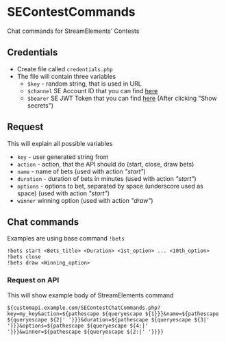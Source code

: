 # SEContestCommands
Chat commands for StreamElements' Contests

## Credentials
* Create file called `credentials.php`
* The file will contain three variables
  * `$key` - random string, that is used in URL
  * `$channel` SE Account ID that you can find [here](https://streamelements.com/dashboard/account/channels)
  * `$bearer` SE JWT Token that you can find [here](https://streamelements.com/dashboard/account/channels) (After clicking "Show secrets")


## Request
This will explain all possible variables
* `key` - user generated string from
* `action` - action, that the API should do (start, close, draw bets)
* `name` - name of bets (used with action _"start"_)
* `duration` - duration of bets in minutes (used with action _"start"_)
* `options` - options to bet, separated by space (underscore used as space)  (used with action _"start"_)
* `winner` winning option (used with action _"draw"_)

## Chat commands
Examples are using base command `!bets`
```
!bets start <Bets_title> <Duration> <1st_option> ... <10th_option>
!bets close
!bets draw <Winning_option>
```

### Request on API
This will show example body of StreamElements command
```
${customapi.example.com/SEContestChatCommands.php?key=my_key&action=${pathescape ${queryescape ${1}}}&name=${pathescape ${queryescape ${2|' '}}}&duration=${pathescape ${queryescape ${3|' '}}}&options=${pathescape ${queryescape ${4:|' '}}}&winner=${pathescape ${queryescape ${2:|' '}}}}
```
